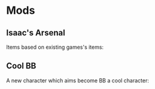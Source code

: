 # Mods
## Isaac's Arsenal
Items based on existing games's items: 

## Cool BB
A new character which aims become BB a cool character: